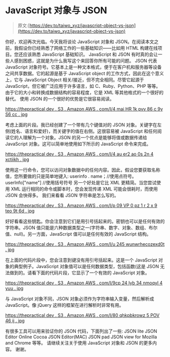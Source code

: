 # JavaScript 对象与 JSON

> 原文:[https://dev.to/taiwo_xyz/javascript-object-vs-json](https://dev.to/taiwo_xyz/javascript-object-vs-json)

你好，欢迎再次光临。今天我将谈论 JavaScript 对象和 JSON。在阅读本文之前，我假设你已经熟悉了网络工作的一些基础知识——比如用 HTML 构建在线项目。您还应该熟悉 JavaScript 基础知识。
JavaScript 和 JSON 有时真的会让一些人感到困惑，这就是为什么我写这个来回答你所有可能的问题。
JSON 代表 JavaScript 对象符号。它基本上是一种文本格式，便于在客户机和服务器等设备之间共享数据。它的起源是基于 JavaScript object 的工作方式，因此在这个意义上，它与 JavaScript Object 相关/接近，但不完全相同。尽管它起源于 JavaScript，但它被广泛应用于许多语言，如 C、Ruby、Python、PHP 等等。由于它的大小和转换成数据结构的容易程度，它是 XML 等其他格式的一个很好的替代。
使用 JSON 的一个很好的优势是它很容易阅读。

[https://thepractical dev . S3 . Amazon AWS . com/I/4 mai HR 1k pvv 86 c 9y S6 cc . jpg](https://thepracticaldev.s3.amazonaws.com/i/4maihr1kpvv86c9ys6cc.jpg)

考虑上面的片段。我已经创建了一个带有几个键值对的 JSON 对象。关键字在左侧(姓名、语言和爱好)，而关键字的值在右侧。这很容易被 JavaScript 和任何阅读它的人理解为一个对象。JSON 的另一个优点是能够将值或数据传递给 JavaScript 对象。这可以简单地使用如下所示的 JavaScript 命令来完成。

[https://thepractical dev . S3 . Amazon AWS . com/I/4 au er2 ao 0s 2n 4 xctiikh . jpg](https://thepracticaldev.s3.amazonaws.com/i/4auer2ao0s2n4xctiikh.jpg)

使用这一行命令，您可以访问对象数据中的任何内容。因此，假设您要获取名称值，您所要做的只是简单地键入:
userinfo . name；//使用点符号。
userInfo["name"] //使用括号符号
另一个好处是它比 XML 更精简。当您尝试使用 XML 运行相同的命令或脚本时，您会发现传递 XML 可能会很耗时，而使用 JSON 会快得多。
我们来看看 JSON 字符串是怎么写的。

[https://thepractical dev . S3 . Amazon AWS . com/I/p 09 VP 0 pz 1 r 2 x 9 teo 9t 6d . jpg](https://thepracticaldev.s3.amazonaws.com/i/p09vp0pz1r2x9teo9t6d.jpg)

好好看看这些钥匙。你会注意到它们是用引号括起来的。密钥也可以是任何有效的字符串。JSON 值只能是六种数据类型之一(字符串、数字、对象、数组、布尔值、null)。另一方面，JavaScript 值可以是任何有效的 JavaScript 结构。

[https://thepractical dev . S3 . Amazon AWS . com/I/u 245 wunwrhecozexd0t . jpg](https://thepracticaldev.s3.amazonaws.com/i/u245wunnwrhecozexd0t.jpg)

在上面的代码片段中，您会注意到键没有用引号括起来。这是一个 JavaScript 对象的典型例子。JavaScript 对象值可以是任何数据类型，包括函数(这是 JSON 无法做到的。请看下面的代码片段，它显示了一个有效的 JavaScript 对象。

[https://thepractical dev . S3 . Amazon AWS . com/I/9cp 24 lyb 34 nmoqyl 4 yuu . jpg](https://thepracticaldev.s3.amazonaws.com/i/9cp24lyb34nmoqyl4yuu.jpg)

与 JavaScript 对象不同，JSON 对象必须作为字符串输入变量，然后解析成 JavaScript。像 jQuery 这样的框架在进行解析时非常有用。

[https://thepractical dev . S3 . Amazon AWS . com/I/80 qhkpbkrowz 5 POV 46 ij . jpg](https://thepracticaldev.s3.amazonaws.com/i/80qhkpbkrowz5pov46ij.jpg)

有很多工具可以用来验证你的 JSON 代码，下面列出了一些:
JSON lite
JSON Editor Online
Cocoa JSON Editor(MAC)
JSON pad
JSON view for Mozilla and Chrome 等等。
请继续关注关于使用 JavaScript 对象和 JSON 的更多内容。
谢谢。